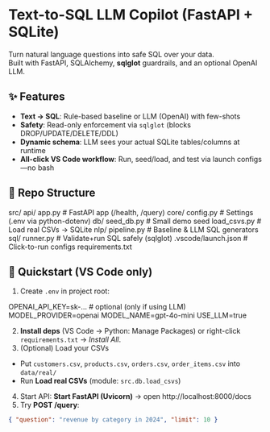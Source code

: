 # Text-to-SQL LLM Copilot (FastAPI + SQLite)

Turn natural language questions into safe SQL over your data.  
Built with FastAPI, SQLAlchemy, **sqlglot** guardrails, and an optional OpenAI LLM.

## ✨ Features
- **Text → SQL**: Rule-based baseline or LLM (OpenAI) with few-shots
- **Safety**: Read-only enforcement via `sqlglot` (blocks DROP/UPDATE/DELETE/DDL)
- **Dynamic schema**: LLM sees your actual SQLite tables/columns at runtime
- **All-click VS Code workflow**: Run, seed/load, and test via launch configs—no bash

## 🧩 Repo Structure
src/
    api/    app.py # FastAPI app (/health, /query)
    core/   config.py # Settings (.env via python-dotenv)
    db/ 
        seed_db.py # Small demo seed
        load_csvs.py # Load real CSVs -> SQLite
    nlp/    pipeline.py # Baseline & LLM SQL generators
    sql/    runner.py # Validate+run SQL safely (sqlglot)
.vscode/launch.json # Click-to-run configs
requirements.txt


## 🚀 Quickstart (VS Code only)
1. Create `.env` in project root:

OPENAI_API_KEY=sk-... # optional (only if using LLM)
MODEL_PROVIDER=openai
MODEL_NAME=gpt-4o-mini
USE_LLM=true

2. **Install deps** (VS Code → Python: Manage Packages) or right-click `requirements.txt` → *Install All*.
3. (Optional) Load your CSVs  
- Put `customers.csv`, `products.csv`, `orders.csv`, `order_items.csv` into `data/real/`  
- Run **Load real CSVs** (module: `src.db.load_csvs`)
4. Start API: **Start FastAPI (Uvicorn)** → open http://localhost:8000/docs
5. Try **POST /query**:
```json
{ "question": "revenue by category in 2024", "limit": 10 }